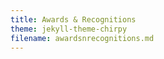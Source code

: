 ```yaml
---
title: Awards & Recognitions
theme: jekyll-theme-chirpy
filename: awardsnrecognitions.md
---
```


<html lang="en">
<head>
    <meta charset="UTF-8">
    <meta name="viewport" content="width=device-width, initial-scale=1.0">
    <title>Awards & Recognitions</title>
    <style>
        body {
            font-family: Arial, sans-serif;
        }

        .navbar {
            overflow: hidden;
            background-color: #333;
        }

        .navbar a {
            float: left;
            display: block;
            color: white;
            text-align: center;
            padding: 14px 20px;
            text-decoration: none;
        }

        .navbar a:hover {
            background-color: #ddd;
            color: black;
        }

        .navbar a.active {
            background-color: #04AA6D;
            color: white;
        }

        .award-section {
            margin-top: 20px;
        }
    </style>
</head>
<body>

    <div class="navbar">
        <a class="active" href="https://ray-islam.github.io/">Home</a>
        <a href="https://ray-islam.github.io/book.html">Books</a>
        <a href="https://ray-islam.github.io/conference.html">Conferences</a>
        <a href="https://ray-islam.github.io/awardsnrecognitions.html">Awards & Recognitions</a>
    </div>

    <h2>wards & Recognitions</h2>
    <ul>
        <li><a href="#award1">1: Marquis Who's Who 2024-25</a></li>
    </ul>

    <div id="award1" class="award-section">
        <h3>1:Marquis Who's Who 2024-25</h3>
        <p>Dr. Ray Islam (Dr. Mohammad Rubyet Islam) has been included in Marquis Who's Who. As in all Marquis Who's Who biographical volumes, individuals profiled are selected on the basis of current reference value. Factors such as position, noteworthy accomplishments, visibility, and prominence in a field are all taken into account during the selection process.</p>
    </div>

   </body>
</html>
